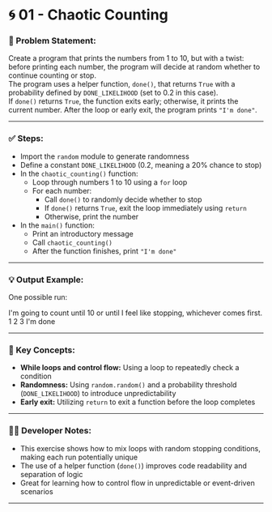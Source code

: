 # 🌀 01 - Chaotic Counting

### 📌 Problem Statement:
Create a program that prints the numbers from 1 to 10, but with a twist: before printing each number, the program will decide at random whether to continue counting or stop.  
The program uses a helper function, `done()`, that returns `True` with a probability defined by `DONE_LIKELIHOOD` (set to 0.2 in this case).  
If `done()` returns `True`, the function exits early; otherwise, it prints the current number. After the loop or early exit, the program prints `"I'm done"`.

---

### ✅ Steps:
- Import the `random` module to generate randomness  
- Define a constant `DONE_LIKELIHOOD` (0.2, meaning a 20% chance to stop)  
- In the `chaotic_counting()` function:
  - Loop through numbers 1 to 10 using a `for` loop  
  - For each number:
    - Call `done()` to randomly decide whether to stop  
    - If `done()` returns `True`, exit the loop immediately using `return`  
    - Otherwise, print the number
- In the `main()` function:
  - Print an introductory message  
  - Call `chaotic_counting()`  
  - After the function finishes, print `"I'm done"`

---

### 💡 Output Example:

One possible run:


I'm going to count until 10 or until I feel like stopping, whichever comes first. 1 2 3 I'm done


---

### 🧠 Key Concepts:
- **While loops and control flow:** Using a loop to repeatedly check a condition  
- **Randomness:** Using `random.random()` and a probability threshold (`DONE_LIKELIHOOD`) to introduce unpredictability  
- **Early exit:** Utilizing `return` to exit a function before the loop completes

---

### 👨‍💻 Developer Notes:
- This exercise shows how to mix loops with random stopping conditions, making each run potentially unique  
- The use of a helper function (`done()`) improves code readability and separation of logic  
- Great for learning how to control flow in unpredictable or event-driven scenarios

---
